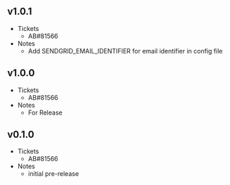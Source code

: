 ## v1.0.1
+ Tickets
    + AB#81566
+ Notes
    + Add SENDGRID_EMAIL_IDENTIFIER for email identifier in config file

## v1.0.0
+ Tickets
    + AB#81566
+ Notes
    + For Release

## v0.1.0
+ Tickets
    + AB#81566
+ Notes
    + initial pre-release